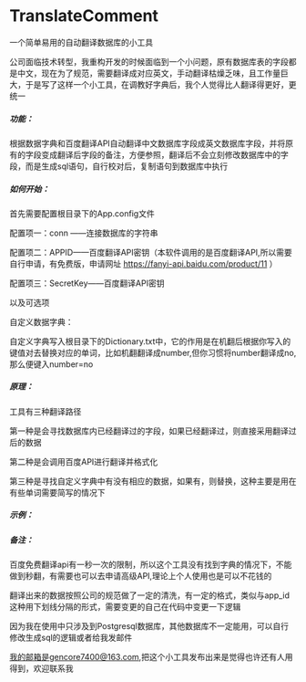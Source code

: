 # TranslateComment
一个简单易用的自动翻译数据库的小工具 

公司面临技术转型，我重构开发的时候面临到一个小问题，原有数据库表的字段都是中文，现在为了规范，需要翻译成对应英文，手动翻译枯燥乏味，且工作量巨大，于是写了这样一个小工具，在调教好字典后，我个人觉得比人翻译得更好，更统一

##### 功能：

根据数据字典和百度翻译API自动翻译中文数据库字段成英文数据库字段，并将原有的字段变成翻译后字段的备注，方便参照，翻译后不会立刻修改数据库中的字段，而是生成sql语句，自行校对后，复制语句到数据库中执行

##### 如何开始：

首先需要配置根目录下的App.config文件

配置项一：conn ——连接数据库的字符串

配置项二：APPID——百度翻译API密钥（本软件调用的是百度翻译API,所以需要自行申请，有免费版，申请网址 https://fanyi-api.baidu.com/product/11 ）

配置项三：SecretKey——百度翻译API密钥

以及可选项

自定义数据字典：

自定义字典写入根目录下的Dictionary.txt中，它的作用是在机翻后根据你写入的键值对去替换对应的单词，比如机翻翻译成number,但你习惯将number翻译成no,那么便键入number=no

##### 原理：

工具有三种翻译路径

第一种是会寻找数据库内已经翻译过的字段，如果已经翻译过，则直接采用翻译过后的数据

第二种是会调用百度API进行翻译并格式化

第三种是寻找自定义字典中有没有相应的数据，如果有，则替换，这种主要是用在有些单词需要简写的情况下

##### 示例：

##### 备注：

百度免费翻译api有一秒一次的限制，所以这个工具没有找到字典的情况下，不能做到秒翻，有需要也可以去申请高级API,理论上个人使用也是可以不花钱的

翻译出来的数据按照公司的规范做了一定的清洗，有一定的格式，类似与app_id这种用下划线分隔的形式，需要变更的自己在代码中变更一下逻辑

因为我在使用中只涉及到Postgresql数据库，其他数据库不一定能用，可以自行修改生成sql的逻辑或者给我发邮件



我的邮箱是gencore7400@163.com,把这个小工具发布出来是觉得也许还有人用得到，欢迎联系我

